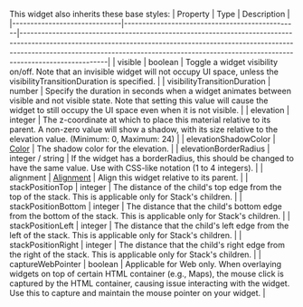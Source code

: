 This widget also inherits these base styles:
| Property                     | Type                                           | Description                                                                                                                                                                                                                                                      |
|------------------------------|------------------------------------------------|------------------------------------------------------------------------------------------------------------------------------------------------------------------------------------------------------------------------------------------------------------------|
| visible                      | boolean                                        | Toggle a widget visibility on/off. Note that an invisible widget will not occupy UI space, unless the visibilityTransitionDuration is specified.                                                                                                                 |
| visibilityTransitionDuration | number                                         | Specify the duration in seconds when a widget animates between visible and not visible state. Note that setting this value will cause the widget to still occupy the UI space even when it is not visible.                                                       |
| elevation                    | integer                                        | The z-coordinate at which to place this material relative to its parent. A non-zero value will show a shadow, with its size relative to the elevation value. (Minimum: 0, Maximum: 24)                                                                           |
| elevationShadowColor         | [Color](/widgets/types#Color)         | The shadow color for the elevation.                                                                                                                                                                                                                              |
| elevationBorderRadius        | integer / string                               | If the widget has a borderRadius, this should be changed to have the same value. Use with CSS-like notation (1 to 4 integers).                                                                                                                                   |
| alignment                    | [Alignment](/widgets/types#Alignment) | Align this widget relative to its parent.                                                                                                                                                                                                                        |
| stackPositionTop             | integer                                        | The distance of the child's top edge from the top of the stack. This is applicable only for Stack's children.                                                                                                                                                    |
| stackPositionBottom          | integer                                        | The distance that the child's bottom edge from the bottom of the stack. This is applicable only for Stack's children.                                                                                                                                            |
| stackPositionLeft            | integer                                        | The distance that the child's left edge from the left of the stack. This is applicable only for Stack's children.                                                                                                                                                |
| stackPositionRight           | integer                                        | The distance that the child's right edge from the right of the stack. This is applicable only for Stack's children.                                                                                                                                              |
| captureWebPointer            | boolean                                        | Applicable for Web only. When overlaying widgets on top of certain HTML container (e.g., Maps), the mouse click is captured by the HTML container, causing issue interacting with the widget. Use this to capture and maintain the mouse pointer on your widget. |


